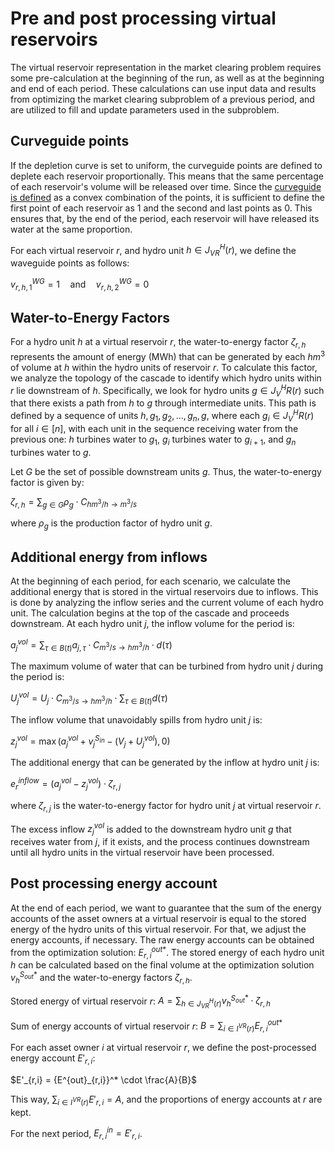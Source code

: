 # Pre and post processing virtual reservoirs
The virtual reservoir representation in the market clearing problem requires some pre-calculation at the beginning of the run, as well as at the beginning and end of each period. These calculations can use input data and results from optimizing the market clearing subproblem of a previous period, and are utilized to fill and update parameters used in the subproblem.

## Curveguide points

If the depletion curve is set to uniform, the curveguide points are defined to deplete each reservoir proportionally. This means that the same percentage of each reservoir's volume will be released over time. Since the [curveguide is defined](market_clearing_problem.md#waveguide-convex-combination) as a convex combination of the points, it is sufficient to define the first point of each reservoir as 1 and the second and last points as 0. This ensures that, by the end of the period, each reservoir will have released its water at the same proportion.

For each virtual reservoir $r$, and hydro unit $h \in J^H_{VR}(r)$, we define the waveguide points as follows:

$v^{WG}_{r, h, 1} = 1 \quad \text{and} \quad v^{WG}_{r, h, 2} = 0$

## Water-to-Energy Factors
For a hydro unit $h$ at a virtual reservoir $r$, the water-to-energy factor $\zeta_{r,h}$ represents the amount of energy (MWh) that can be generated by each $hm^3$ of volume at $h$ within the hydro units of reservoir $r$. To calculate this factor, we analyze the topology of the cascade to identify which hydro units within $r$ lie downstream of $h$. Specifically, we look for hydro units $g \in J^H_VR(r)$ such that there exists a path from $h$ to $g$ through intermediate units. This path is defined by a sequence of units $h, g_1, g_2, \dots, g_n, g$, where each $g_i \in J^H_VR(r)$ for all $i \in [n]$, with each unit in the sequence receiving water from the previous one: $h$ turbines water to $g_1$, $g_i$ turbines water to $g_{i+1}$, and $g_n$ turbines water to $g$.

Let $G$ be the set of possible downstream units $g$. Thus, the water-to-energy factor is given by:

$\zeta_{r,h} = \sum_{g \in G} \rho_g \cdot C_{hm^3/h \rightarrow m^3/s}$

where $\rho_g$ is the production factor of hydro unit $g$.

## Additional energy from inflows

At the beginning of each period, for each scenario, we calculate the additional energy that is stored in the virtual reservoirs due to inflows. This is done by analyzing the inflow series and the current volume of each hydro unit. The calculation begins at the top of the cascade and proceeds downstream. At each hydro unit $j$, the inflow volume for the period is:

$a^{vol}_j = \sum_{\tau \in B(t)} a_{j, \tau} \cdot C_{m^3/s \rightarrow hm^3/h} \cdot d(\tau)$

The maximum volume of water that can be turbined from hydro unit $j$ during the period is:

$U_j^{vol} = U_j \cdot C_{m^3/s \rightarrow hm^3/h} \cdot \sum_{\tau \in B(t)} d(\tau)$

The inflow volume that unavoidably spills from hydro unit $j$ is:

$z^{vol}_j = \max(a^{vol}_j + v^{S_{in}}_j - (V_j + U_j^{vol}), 0)$

The additional energy that can be generated by the inflow at hydro unit $j$ is:

$e^{inflow}_r = (a^{vol}_j - z^{vol}_j) \cdot \zeta_{r,j}$

where $\zeta_{r,j}$ is the water-to-energy factor for hydro unit $j$ at virtual reservoir $r$.

The excess inflow $z^{vol}_j$ is added to the downstream hydro unit $g$ that receives water from $j$, if it exists, and the process continues downstream until all hydro units in the virtual reservoir have been processed.


## Post processing energy account

At the end of each period, we want to guarantee that the sum of the energy accounts of the asset owners at a virtual reservoir is equal to the stored energy of the hydro units of this virtual reservoir. For that, we adjust the energy accounts, if necessary. The raw energy accounts can be obtained from the optimization solution: ${E^{out}_{r,i}}^*$. The stored energy of each hydro unit $h$ can be calculated based on the final volume at the optimization solution ${v^{S_{out}}_h}^*$ and the water-to-energy factors $\zeta_{r,h}$.

Stored energy of virtual reservoir $r$: $A=\sum_{h \in J^H_{VR}(r)} {v^{S_{out}}_h}^* \cdot \zeta_{r,h}$

Sum of energy accounts of virtual reservoir $r$: $B =\sum_{i \in I^{VR}(r)} {E^{out}_{r,i}}^*$

For each asset owner $i$ at virtual reservoir $r$, we define the post-processed energy account $E'_{r,i}$:

$E'_{r,i} = {E^{out}_{r,i}}^* \cdot \frac{A}{B}$

This way, $\sum_{i \in I^{VR}(r)} E'_{r,i} = A$, and the proportions of energy accounts at $r$ are kept.

For the next period, $E^{in}_{r,i} = E'_{r,i}$.
